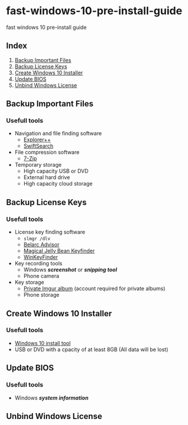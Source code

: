 # fast-windows-10-pre-install-guide
fast windows 10 pre-install guide


## Index
1. [Backup Important Files](#backup-important-files)
2. [Backup License Keys](#backup-license-keys)
3. [Create Windows 10 Installer](#create-windows-10-installer)
4. [Update BIOS](#update-bios)
5. [Unbind Windows License](#unbind-windows-license)

## <a name="backup-important-files">Backup Important Files</a>
### Usefull tools
- Navigation and file finding software
	- [Explorer++](https://explorerplusplus.com/)
	- [SwiftSearch](https://sourceforge.net/projects/swiftsearch/)
- File compression software
	- [7-Zip](https://www.7-zip.org/)
- Temporary storage
	- High capacity USB or DVD
	- External hard drive
	- High capacity cloud storage
	
## <a name="backup-license-keys">Backup License Keys</a>
### Usefull tools
- License key finding software
	- `slmgr /dlv`
	- [Belarc Advisor](https://www.belarc.com/products_belarc_advisor)
	- [Magical Jelly Bean Keyfinder](https://www.magicaljellybean.com/keyfinder/)
	- [WinKeyFinder](https://www.winkeyfinder.com/)
- Key recording tools
	- Windows ***screenshot*** or ***snipping tool***
	- Phone camera
- Key storage
	- [Private Imgur album](https://imgur.com) (account required for private albums)
	- Phone storage

## <a name="create-windows-10-installer">Create Windows 10 Installer</a>
### Usefull tools
- [Windows 10 install tool](https://www.microsoft.com/en-ca/software-download/windows10)
- USB or DVD with a cpacity of at least 8GB (All data will be lost)

## <a name="update-bios">Update BIOS</a>
### Usefull tools
- Windows ***system information***

## <a name="unbind-windows-license">Unbind Windows License</a>
